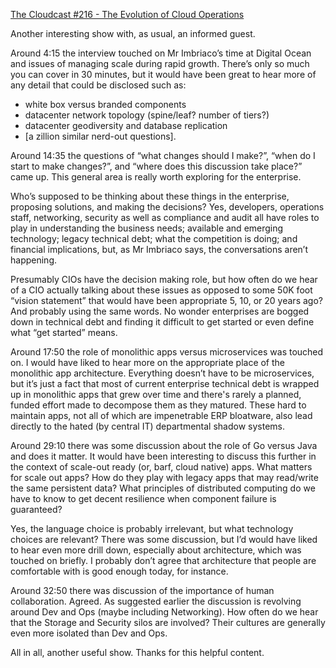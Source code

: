 [The Cloudcast #216 - The Evolution of Cloud Operations](http://www.thecloudcast.net/2015/10/the-cloudcast-216-evolution-of-cloud.html)

Another interesting show with, as usual, an informed guest. 

Around 4:15 the interview touched on Mr Imbriaco’s time at Digital Ocean and issues of managing scale during rapid growth. There’s only so much you can cover in 30 minutes, but it would have been great to hear more of any detail that could be disclosed such as:
* white box versus branded components
* datacenter network topology (spine/leaf? number of tiers?)
* datacenter geodiversity and database replication
* [a zillion similar nerd-out questions]. 

Around 14:35 the questions of “what changes should I make?”, “when do I start to make changes?”, and “where does this discussion take place?” came up. This general area is really worth exploring for the enterprise.

Who’s supposed to be thinking about these things in the enterprise, proposing solutions, and making the decisions? Yes, developers, operations staff, networking, security as well as compliance and audit all have roles to play in understanding the business needs; available and emerging technology; legacy technical debt; what the competition is doing; and financial implications, but, as Mr Imbriaco says, the conversations aren’t happening.

Presumably CIOs have the decision making role, but how often do we hear of a CIO actually talking about these issues as opposed to some 50K foot “vision statement” that would have been appropriate 5, 10, or 20 years ago? And probably using the same words. No wonder enterprises are bogged down in technical debt and finding it difficult to get started or even define what “get started” means.

Around 17:50 the role of monolithic apps versus microservices was touched on. I would have liked to hear more on the appropriate place of the monolithic app architecture. Everything doesn’t have to be microservices, but it’s just a fact that most of current enterprise technical debt is wrapped up in monolithic apps that grew over time and there's rarely a planned, funded effort made to decompose them as they matured. These hard to maintain apps, not all of which are impenetrable ERP bloatware, also lead directly to the hated (by central IT) departmental shadow systems.

Around 29:10 there was some discussion about the role of Go versus Java and does it matter. It would have been interesting to discuss this further in the context of scale-out ready (or, barf, cloud native) apps. What matters for scale out apps? How do they play with legacy apps that may read/write the same persistent data? What principles of distributed computing do we have to know to get decent resilience when component failure is guaranteed? 

Yes, the language choice is probably irrelevant, but what technology choices are relevant? There was some discussion, but I’d would have liked to hear even more drill down, especially about architecture, which was touched on briefly. I probably don’t agree that architecture that people are comfortable with is good enough today, for instance. 

Around 32:50 there was discussion of the importance of human collaboration. Agreed. As suggested earlier the discussion is revolving around Dev and Ops (maybe including Networking). How often do we hear that the Storage and Security silos are involved? Their cultures are generally even more isolated than Dev and Ops.

All in all, another useful show. Thanks for this helpful content.

